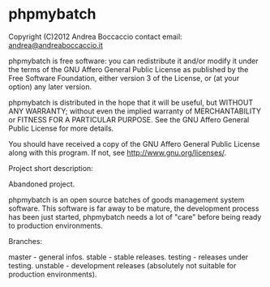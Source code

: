 phpmybatch
==========

Copyright (C)2012 Andrea Boccaccio
contact email: andrea@andreaboccaccio.it

phpmybatch is free software: you can redistribute it and/or modify
it under the terms of the GNU Affero General Public License as
published by the Free Software Foundation, either version 3 of the
License, or (at your option) any later version.

phpmybatch is distributed in the hope that it will be useful,
but WITHOUT ANY WARRANTY; without even the implied warranty of
MERCHANTABILITY or FITNESS FOR A PARTICULAR PURPOSE.  See the
GNU Affero General Public License for more details.

You should have received a copy of the GNU Affero General Public License
along with this program.  If not, see <http://www.gnu.org/licenses/>.


Project short description:

Abandoned project.

phpmybatch is an open source batches of goods management system software.
This software is far away to be mature, the development process has been just
started, phpmybatch needs a lot of "care" before being ready to production
environments.


Branches:

master - general infos.
stable - stable releases.
testing - releases under testing.
unstable - development releases (absolutely not suitable for production
environments).
